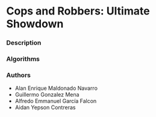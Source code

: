 # Cops and Robbers: Ultimate Showdown

### Description

### Algorithms

### Authors
- Alan Enrique Maldonado Navarro
- Guillermo Gonzalez Mena
- Alfredo Emmanuel García Falcon
- Aidan Yepson Contreras
